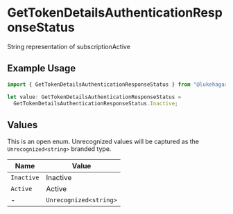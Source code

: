 # GetTokenDetailsAuthenticationResponseStatus

String representation of subscriptionActive

## Example Usage

```typescript
import { GetTokenDetailsAuthenticationResponseStatus } from "@lukehagar/plexjs/sdk/models/operations";

let value: GetTokenDetailsAuthenticationResponseStatus =
  GetTokenDetailsAuthenticationResponseStatus.Inactive;
```

## Values

This is an open enum. Unrecognized values will be captured as the `Unrecognized<string>` branded type.

| Name                   | Value                  |
| ---------------------- | ---------------------- |
| `Inactive`             | Inactive               |
| `Active`               | Active                 |
| -                      | `Unrecognized<string>` |